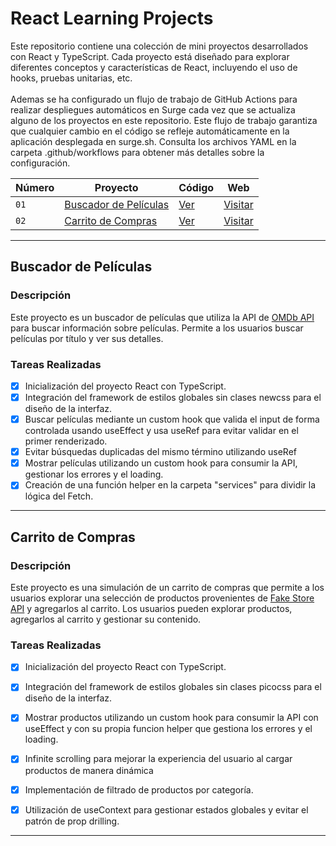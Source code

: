 ﻿# React Learning Projects

Este repositorio contiene una colección de mini proyectos desarrollados con React y TypeScript. Cada proyecto está diseñado para explorar diferentes conceptos y características de React, incluyendo el uso de hooks, pruebas unitarias, etc.<br><br>
Ademas se ha configurado un flujo de trabajo de GitHub Actions para realizar despliegues automáticos en Surge cada vez que se actualiza alguno de los proyectos en este repositorio. Este flujo de trabajo garantiza que cualquier cambio en el código se refleje automáticamente en la aplicación desplegada en surge.sh. Consulta los archivos YAML en la carpeta .github/workflows para obtener más detalles sobre la configuración.

| Número | Proyecto | Código | Web |
| --- | --- | --- | --- |
| `01` | [Buscador de Películas](#buscador-de-películas) | [Ver](buscador-peliculas/) | [Visitar](https://grey-jewel.surge.sh/) |
| `02` | [Carrito de Compras](#carrito-de-compras) | [Ver](carrito-compras/) | [Visitar](https://bizarre-chair.surge.sh/) |


---

## Buscador de Películas

### Descripción

Este proyecto es un buscador de películas que utiliza la API de [OMDb API](https://www.omdbapi.com/) para buscar información sobre películas. Permite a los usuarios buscar películas por título y ver sus detalles.

### Tareas Realizadas

- [x] Inicialización del proyecto React con TypeScript.
- [x] Integración del framework de estilos globales sin clases newcss para el diseño de la interfaz.
- [x] Buscar películas mediante un custom hook que valida el input de forma controlada usando useEffect y usa useRef para evitar validar en el primer renderizado.
- [x] Evitar búsquedas duplicadas del mismo término utilizando useRef
- [x] Mostrar películas utilizando un custom hook para consumir la API, gestionar los errores y el loading.
- [x] Creación de una función helper en la carpeta "services" para dividir la lógica del Fetch.

---

## Carrito de Compras

### Descripción

Este proyecto es una simulación de un carrito de compras que permite a los usuarios explorar una selección de productos provenientes de [Fake Store API](fakestoreapi.com) y agregarlos al carrito. Los usuarios pueden explorar productos, agregarlos al carrito y gestionar su contenido.

### Tareas Realizadas

- [x] Inicialización del proyecto React con TypeScript.
- [x] Integración del framework de estilos globales sin clases picocss para el diseño de la interfaz.
- [x] Mostrar productos utilizando un custom hook para consumir la API con useEffect y con su propia funcion helper que gestiona los errores y el loading.
- [x] Infinite scrolling para mejorar la experiencia del usuario al cargar productos de manera dinámica
- [x] Implementación de filtrado de productos por categoría.
- [x] Utilización de useContext para gestionar estados globales y evitar el patrón de prop drilling.


---
